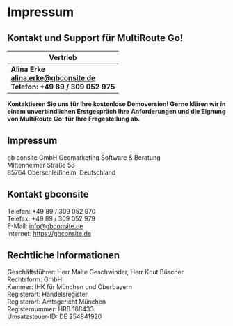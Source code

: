 # Impressum

## Kontakt und Support für MultiRoute Go!

|Vertrieb|
|---|
|**Alina Erke<br>[alina.erke@gbconsite.de](mailto:alina.erke@gbconsite.de)<br>Telefon: +49 89 / 309 052 975**|


**Kontaktieren Sie uns für Ihre kostenlose Demoversion! 
Gerne klären wir in einem unverbindlichen Erstgespräch Ihre Anforderungen und die Eignung von MultiRoute Go! für Ihre Fragestellung ab.**

## Impressum
gb consite GmbH Geomarketing Software & Beratung<br>
Mittenheimer Straße 58<br>
85764 Oberschleißheim, Deutschland<br>

## Kontakt gbconsite
Telefon: +49 89 / 309 052 970<br>
Telefax: +49 89 / 309 052 979<br>
E-Mail: [info@gbconsite.de](mailto:info@gbconsite.de)<br>
Internet: <https://gbconsite.de> <br>


## Rechtliche Informationen
Geschäftsführer: Herr Malte Geschwinder, Herr Knut Büscher<br>
Rechtsform: GmbH<br>
Kammer: IHK für München und Oberbayern<br>
Registerart: Handelsregister<br>
Registerort: Amtsgericht München<br>
Registernummer: HRB 168433<br>
Umsatzsteuer-ID: DE 254841920<br>
